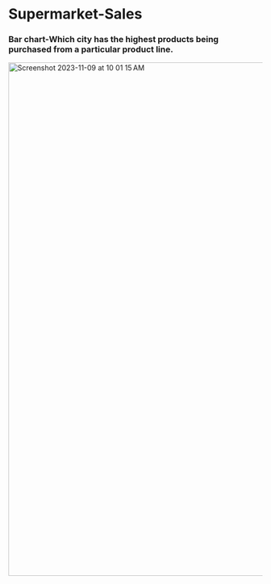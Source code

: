 # Supermarket-Sales

### Bar chart-Which city has the highest products being purchased from a particular product line.

<img width="1017" alt="Screenshot 2023-11-09 at 10 01 15 AM" src="https://github.com/jasumonga17/Supermarket-Sales/assets/76562774/5ab83c3c-ce87-41f7-b5a7-af22a8469462">
